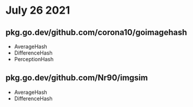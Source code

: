 # July 26 2021

## pkg.go.dev/github.com/corona10/goimagehash

- AverageHash
- DifferenceHash
- PerceptionHash

## pkg.go.dev/github.com/Nr90/imgsim

- AverageHash
- DifferenceHash
